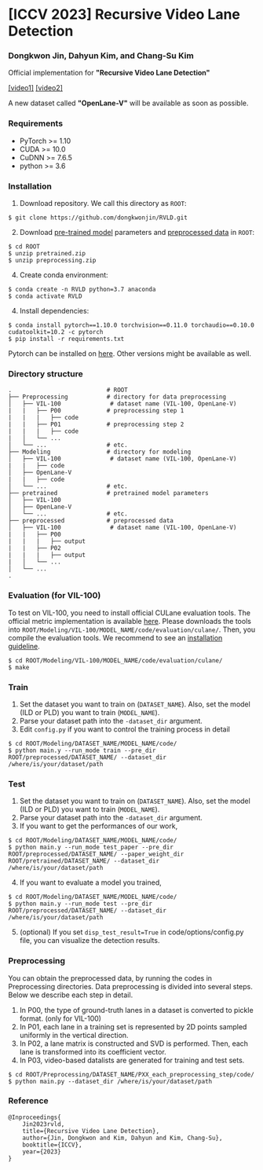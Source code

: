 # [ICCV 2023] Recursive Video Lane Detection

### Dongkwon Jin, Dahyun Kim, and Chang-Su Kim
<!--
<img src="https://github.com/dongkwonjin/Eigenlanes/blob/main/Overview.png" alt="overview" width="90%" height="90%" border="10"/>
-->

Official implementation for **"Recursive Video Lane Detection"** 

[[video1]](https://youtu.be/Z0FaOqVrN5w) [[video2]](https://youtu.be/rTeyZDXBW1I)

<!--
[[paper]](https://openaccess.thecvf.com/content/CVPR2021/papers/Jin_Harmonious_Semantic_Line_Detection_via_Maximal_Weight_Clique_Selection_CVPR_2021_paper.pdf) [[supp]](http://mcl.korea.ac.kr/~dkjin/cvpr2021/04585-supp.pdf) [[video]](https://www.youtube.com/watch?v=CFQ168_6jw8).
-->

A new dataset called **"OpenLane-V"** will be available as soon as possible.

<!--
### Video
<a href="https://www.youtube.com/watch?v=XhEj3o3iihQ" target="_blank"><img src="https://img.youtube.com/vi/XhEj3o3iihQ/0.jpg" alt="Video" width="30%" height="30%" /></a>
-->

### Requirements
- PyTorch >= 1.10
- CUDA >= 10.0
- CuDNN >= 7.6.5
- python >= 3.6

### Installation
1. Download repository. We call this directory as `ROOT`:
```
$ git clone https://github.com/dongkwonjin/RVLD.git
```

2. Download [pre-trained model](https://drive.google.com/file/d/1rXck6jMQzsqIn_r3oOjLrPlUyYp8bXjN/view?usp=sharing) parameters and [preprocessed data](https://drive.google.com/file/d/1a7VtFmuLWBx1TaW7zkQg78wOjAxeWmJ9/view?usp=sharing) in `ROOT`:
```
$ cd ROOT
$ unzip pretrained.zip
$ unzip preprocessing.zip
```
4. Create conda environment:
```
$ conda create -n RVLD python=3.7 anaconda
$ conda activate RVLD
```
4. Install dependencies:
```
$ conda install pytorch==1.10.0 torchvision==0.11.0 torchaudio==0.10.0 cudatoolkit=10.2 -c pytorch
$ pip install -r requirements.txt
```
Pytorch can be installed on [here](https://pytorch.org/get-started/previous-versions/). Other versions might be available as well.
    
### Directory structure
    .                           # ROOT
    ├── Preprocessing           # directory for data preprocessing
    │   ├── VIL-100              # dataset name (VIL-100, OpenLane-V)
    |   |   ├── P00             # preprocessing step 1
    |   |   |   ├── code
    |   |   ├── P01             # preprocessing step 2
    |   |   |   ├── code
    |   │   └── ...
    │   └── ...                 # etc.
    ├── Modeling                # directory for modeling
    │   ├── VIL-100              # dataset name (VIL-100, OpenLane-V)
    |   |   ├── code
    │   ├── OpenLane-V           
    |   |   ├── code
    │   └── ...                 # etc.
    ├── pretrained              # pretrained model parameters 
    │   ├── VIL-100              
    │   ├── OpenLane-V            
    │   └── ...                 # etc.
    ├── preprocessed            # preprocessed data
    │   ├── VIL-100              # dataset name (VIL-100, OpenLane-V)
    |   |   ├── P00             
    |   |   |   ├── output
    |   |   ├── P02             
    |   |   |   ├── output
    |   │   └── ...
    │   └── ...
    .

### Evaluation (for VIL-100)
To test on VIL-100, you need to install official CULane evaluation tools. The official metric implementation is available [here](https://github.com/yujun0-0/MMA-Net/blob/main/INSTALL.md). Please downloads the tools into `ROOT/Modeling/VIL-100/MODEL_NAME/code/evaluation/culane/`. Then, you compile the evaluation tools. We recommend to see an [installation guideline](https://github.com/yujun0-0/MMA-Net/blob/main/INSTALL.md).
```
$ cd ROOT/Modeling/VIL-100/MODEL_NAME/code/evaluation/culane/
$ make
```

### Train
1. Set the dataset you want to train on (`DATASET_NAME`). Also, set the model (ILD or PLD) you want to train (`MODEL_NAME`).
2. Parse your dataset path into the `-dataset_dir` argument.
3. Edit `config.py` if you want to control the training process in detail
```
$ cd ROOT/Modeling/DATASET_NAME/MODEL_NAME/code/
$ python main.y --run_mode train --pre_dir ROOT/preprocessed/DATASET_NAME/ --dataset_dir /where/is/your/dataset/path 
```
 
### Test
1. Set the dataset you want to train on (`DATASET_NAME`). Also, set the model (ILD or PLD) you want to train (`MODEL_NAME`).
2. Parse your dataset path into the `-dataset_dir` argument.
3. If you want to get the performances of our work,
```
$ cd ROOT/Modeling/DATASET_NAME/MODEL_NAME/code/
$ python main.y --run_mode test_paper --pre_dir ROOT/preprocessed/DATASET_NAME/ --paper_weight_dir ROOT/pretrained/DATASET_NAME/ --dataset_dir /where/is/your/dataset/path
```
4. If you want to evaluate a model you trained,
```
$ cd ROOT/Modeling/DATASET_NAME/MODEL_NAME/code/
$ python main.y --run_mode test --pre_dir ROOT/preprocessed/DATASET_NAME/ --dataset_dir /where/is/your/dataset/path
```
5. (optional) If you set `disp_test_result=True` in code/options/config.py file, you can visualize the detection results.

### Preprocessing
You can obtain the preprocessed data, by running the codes in Preprocessing directories. Data preprocessing is divided into several steps. Below we describe each step in detail.
1. In P00, the type of ground-truth lanes in a dataset is converted to pickle format. (only for VIL-100)
2. In P01, each lane in a training set is represented by 2D points sampled uniformly in the vertical direction.
3. In P02, a lane matrix is constructed and SVD is performed. Then, each lane is transformed into its coefficient vector.
4. In P03, video-based datalists are generated for training and test sets.

```
$ cd ROOT/Preprocessing/DATASET_NAME/PXX_each_preprocessing_step/code/
$ python main.py --dataset_dir /where/is/your/dataset/path
```

### Reference
```
@Inproceedings{
    Jin2023rvld,
    title={Recursive Video Lane Detection},
    author={Jin, Dongkwon and Kim, Dahyun and Kim, Chang-Su},
    booktitle={ICCV},
    year={2023}
}
```
